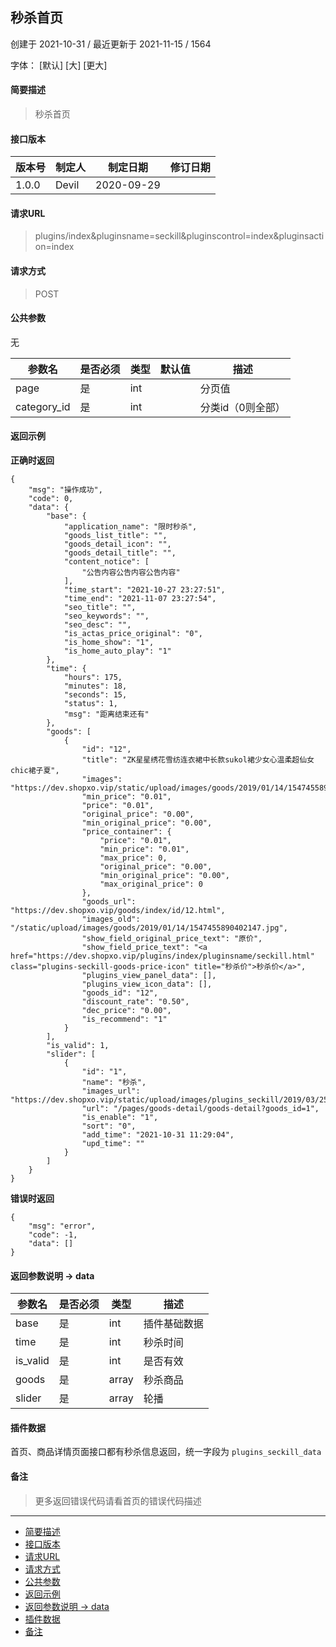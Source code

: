 ## 秒杀首页

创建于 2021-10-31 / 最近更新于 2021-11-15 / 1564

字体： \[默认\] \[大\] \[更大\]

#### 简要描述

> 秒杀首页

#### 接口版本

| 版本号 | 制定人 | 制定日期 | 修订日期 |
| --- | --- | --- | --- |
| 1.0.0 | Devil | 2020-09-29 |  |

#### 请求URL

> plugins/index&pluginsname=seckill&pluginscontrol=index&pluginsaction=index

#### 请求方式

> POST

#### 公共参数

无

| 参数名 | 是否必须 | 类型 | 默认值 | 描述 |
| --- | --- | --- | --- | --- |
| page | 是 | int |  | 分页值 |
| category\_id | 是 | int |  | 分类id（0则全部） |

#### 返回示例

**正确时返回**

```
{
    "msg": "操作成功",
    "code": 0,
    "data": {
        "base": {
            "application_name": "限时秒杀",
            "goods_list_title": "",
            "goods_detail_icon": "",
            "goods_detail_title": "",
            "content_notice": [
                "公告内容公告内容公告内容"
            ],
            "time_start": "2021-10-27 23:27:51",
            "time_end": "2021-11-07 23:27:54",
            "seo_title": "",
            "seo_keywords": "",
            "seo_desc": "",
            "is_actas_price_original": "0",
            "is_home_show": "1",
            "is_home_auto_play": "1"
        },
        "time": {
            "hours": 175,
            "minutes": 18,
            "seconds": 15,
            "status": 1,
            "msg": "距离结束还有"
        },
        "goods": [
            {
                "id": "12",
                "title": "ZK星星绣花雪纺连衣裙中长款sukol裙少女心温柔超仙女chic裙子夏",
                "images": "https://dev.shopxo.vip/static/upload/images/goods/2019/01/14/1547455890402147.jpg",
                "min_price": "0.01",
                "price": "0.01",
                "original_price": "0.00",
                "min_original_price": "0.00",
                "price_container": {
                    "price": "0.01",
                    "min_price": "0.01",
                    "max_price": 0,
                    "original_price": "0.00",
                    "min_original_price": "0.00",
                    "max_original_price": 0
                },
                "goods_url": "https://dev.shopxo.vip/goods/index/id/12.html",
                "images_old": "/static/upload/images/goods/2019/01/14/1547455890402147.jpg",
                "show_field_original_price_text": "原价",
                "show_field_price_text": "<a href="https://dev.shopxo.vip/plugins/index/pluginsname/seckill.html" class="plugins-seckill-goods-price-icon" title="秒杀价">秒杀价</a>",
                "plugins_view_panel_data": [],
                "plugins_view_icon_data": [],
                "goods_id": "12",
                "discount_rate": "0.50",
                "dec_price": "0.00",
                "is_recommend": "1"
            }
        ],
        "is_valid": 1,
        "slider": [
            {
                "id": "1",
                "name": "秒杀",
                "images_url": "https://dev.shopxo.vip/static/upload/images/plugins_seckill/2019/03/25/1553504252784908.jpg",
                "url": "/pages/goods-detail/goods-detail?goods_id=1",
                "is_enable": "1",
                "sort": "0",
                "add_time": "2021-10-31 11:29:04",
                "upd_time": ""
            }
        ]
    }
}
```

**错误时返回**

```
{
    "msg": "error",
    "code": -1,
    "data": []
}
```

#### 返回参数说明 -> data

| 参数名 | 是否必须 | 类型 | 描述 |
| --- | --- | --- | --- |
| base | 是 | int | 插件基础数据 |
| time | 是 | int | 秒杀时间 |
| is\_valid | 是 | int | 是否有效 |
| goods | 是 | array | 秒杀商品 |
| slider | 是 | array | 轮播 |

#### 插件数据

首页、商品详情页面接口都有秒杀信息返回，统一字段为 `plugins_seckill_data`

#### 备注

> 更多返回错误代码请看首页的错误代码描述

* * *

+   [简要描述](#nav-0-H4)
+   [接口版本](#nav-2-H4)
+   [请求URL](#nav-3-H4)
+   [请求方式](#nav-4-H4)
+   [公共参数](#nav-5-H4)
+   [返回示例](#nav-6-H4)
+   [返回参数说明 -> data](#nav-7-H4)
+   [插件数据](#nav-8-H4)
+   [备注](#nav-9-H4)